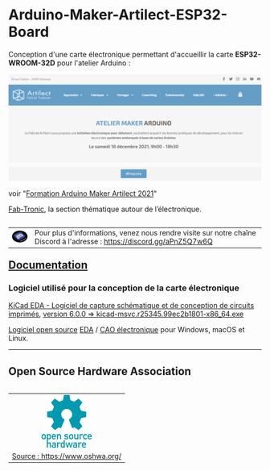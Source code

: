 # Arduino-Maker-Artilect-ESP32-Board

Conception d'une carte électronique permettant d'accueillir la carte **ESP32-WROOM-32D** pour l'atelier Arduino :

<!--
![Arduino-Maker-Artilect](/Images/Arduino-Maker-Artilect-Web.png)
-->
<div style="margin: 0 auto; text-align: center">
<a href="https://artilect.fr/apprendre/1-c-ateliers-et-formations-arduino/" title="Arduino-Maker-Artilect" target="_blank"><img src="Images/Arduino-Maker-Artilect-Web.png" width="850"></a>
</div>

voir "[Formation Arduino Maker Artilect 2021](https://docs.google.com/document/d/1AiOmVbQlEdjEwbFdklUuR_bQvMPeL1gh1BUjC_LPH7M/edit?usp=sharing)"

[Fab-Tronic](https://artilect.fr/fabtronic/), la section thématique autour de l’électronique.

<html>
<p>
<table align='left' border='0' cellpadding='0'>
<tr class="noBorder">
<td><a href="https://discord.gg/aPnZ5Q7w6Q" title="Venez nous rendre visite sur notre chaîne Discord" target="_blank"><img src="Images/logo-discord.png" width="80" border="0"></a></td>
<td>Pour plus d'informations, venez nous rendre visite sur notre chaîne Discord à l'adresse : <a href="https://discord.gg/aPnZ5Q7w6Q">https://discord.gg/aPnZ5Q7w6Q</a></td>
</tr>
</table>
</p>
<hr>
<br />
</html>

---

## [Documentation](Docs/README.md)

### Logiciel utilisé pour la conception de la carte électronique

[KiCad EDA - Logiciel de capture schématique et de conception de circuits imprimés](https://kicad.org/), [version 6.0.0 => kicad-msvc.r25345.99ec2b1801-x86_64.exe](https://downloads.kicad.org/kicad/windows/explore/nightlies)

[Logiciel open source](https://fr.wikipedia.org/wiki/Open_source) [EDA](https://fr.wikipedia.org/wiki/Conception_assist%C3%A9e_par_ordinateur_pour_l%27%C3%A9lectronique) / [CAO électronique](https://en.wikipedia.org/wiki/Comparison_of_EDA_software) pour Windows, macOS et Linux.

---

## Open Source Hardware Association

<!-- ![oshw-logo](oshw-logo-200-px.png) -->

<html>
<div style="margin: 0 auto; text-align: left">
<table align='left' border='0' cellpadding='0'>
<tr class="noBorder">
<td align='center' border='0'><a href="https://www.oshwa.org/open-source-hardware-logo/"><img src="Images/oshw-logo.png" width="100"></a></td>
<tr class="noBorder">
<td align='center' border='0'><a href="https://www.oshwa.org/" title="" target="_blank">Source : https://www.oshwa.org/</a></td>
</tr>
</table>
</div>
</html>
